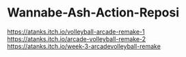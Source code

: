 # Wannabe-Ash-Action-Reposi
https://atanks.itch.io/volleyball-arcade-remake-1  
https://atanks.itch.io/arcade-volleyball-remake-2 </br>
https://atanks.itch.io/week-3-arcadevolleyball-remake
